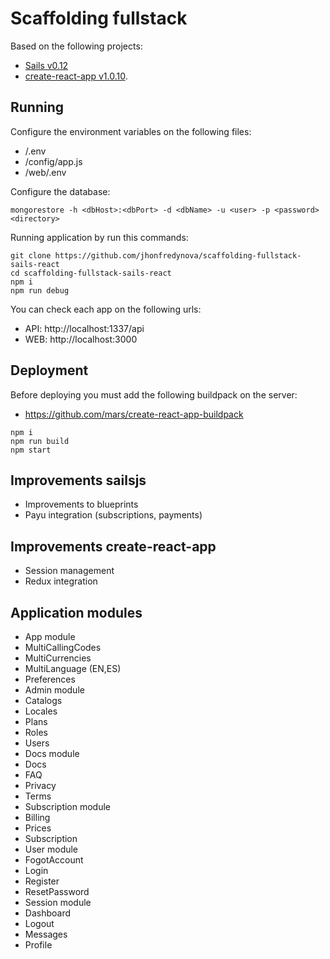 # Scaffolding fullstack

Based on the following projects:
- [Sails v0.12](http://sailsjs.org) 
- [create-react-app v1.0.10](https://github.com/facebook/create-react-app).

## Running

Configure the environment variables on the following files:
- /.env
- /config/app.js
- /web/.env

Configure the database:
```
mongorestore -h <dbHost>:<dbPort> -d <dbName> -u <user> -p <password> <directory>
```

Running application by run this commands:
```
git clone https://github.com/jhonfredynova/scaffolding-fullstack-sails-react
cd scaffolding-fullstack-sails-react
npm i
npm run debug
```

You can check each app on the following urls:
- API: http://localhost:1337/api
- WEB: http://localhost:3000

## Deployment

Before deploying you must add the following buildpack on the server:
- https://github.com/mars/create-react-app-buildpack
```
npm i
npm run build
npm start
```

## Improvements sailsjs
- Improvements to blueprints
- Payu integration (subscriptions, payments)

## Improvements create-react-app
- Session management
- Redux integration

## Application modules
- App module
 - MultiCallingCodes
 - MultiCurrencies
 - MultiLanguage (EN,ES)
 - Preferences
- Admin module
 - Catalogs
 - Locales
 - Plans
 - Roles
 - Users
- Docs module 
 - Docs
 - FAQ
 - Privacy
 - Terms
- Subscription module 
 - Billing
 - Prices
 - Subscription
- User module
 - FogotAccount
 - Login
 - Register
 - ResetPassword
- Session module
 - Dashboard
 - Logout
 - Messages
 - Profile
